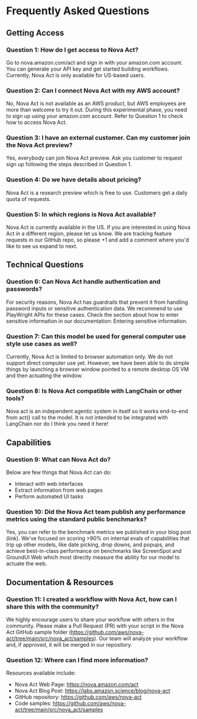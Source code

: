 # Frequently Asked Questions

## Getting Access

### Question 1: How do I get access to Nova Act?
Go to nova.amazon.com/act and sign in with your amazon.com account. You can generate your API key and get started building workflows. Currently, Nova Act is only available for US-based users.

### Question 2: Can I connect Nova Act with my AWS account?
No, Nova Act is not available as an AWS product, but AWS employees are more than welcome to try it out. During this experimental phase, you need to sign up using your amazon.com account. Refer to Question 1 to check how to access Nova Act. 

### Question 3: I have an external customer. Can my customer join the Nova Act preview?
Yes, everybody can join Nova Act preview. Ask you customer to request sign up following the steps described in Question 1.

### Question 4: Do we have details about pricing?
Nova Act is a research preview which is free to use. Customers get a daily quota of requests.

### Question 5: In which regions is Nova Act available?
Nova Act is currently available in the US. If you are interested in using Nova Act in a different region, please let us know. We are tracking feature requests in our GitHub repo, so please +1 and add a comment where you'd like to see us expand to next.

## Technical Questions

### Question 6: Can Nova Act handle authentication and passwords?
For security reasons, Nova Act has guardrails that prevent it from handling password inputs or sensitive authentication data. We recommend to use PlayWright APIs for these cases. Check the section about how to enter sensitive information in our documentation: Entering sensitive information.

### Question 7: Can this model be used for general computer use style use cases as well?
Currently, Nova Act is limited to browser automation only. We do not support direct computer use yet. However, we have been able to do simple things by launching a browser window pointed to a remote desktop OS VM and then actuating the window. 

### Question 8: Is Nova Act compatible with LangChain or other tools?
Nova act is an independent agentic system in itself so it works end-to-end from act() call to the model. It is not intended to be integrated with LangChain nor do I think you need it here! 

## Capabilities

### Question 9: What can Nova Act do?
Below are few things that Nova Act can do:

* Interact with web interfaces
* Extract information from web pages
* Perform automated UI tasks

### Question 10: Did the Nova Act team publish any performance metrics using the standard public benchmarks?
Yes, you can refer to the benchmark metrics we published in your blog post (link). We've focused on scoring >90% on internal evals of capabilities that trip up other models, like date picking, drop downs, and popups, and achieve best-in-class performance on benchmarks like ScreenSpot and GroundUI Web which most directly measure the ability for our model to actuate the web.

## Documentation & Resources

### Question 11: I created a workflow with Nova Act, how can I share this with the community?
We highly encourage users to share your workflow with others in the community. Please make a Pull Request (PR) with your script in the Nova Act GitHub sample folder (https://github.com/aws/nova-act/tree/main/src/nova_act/samples). Our team will analyze your workflow and, if approved, it will be merged in our repository.

### Question 12: Where can I find more information?
Resources available include:

* Nova Act Web Page: https://nova.amazon.com/act
* Nova Act Blog Post: https://labs.amazon.science/blog/nova-act
* GitHub repository: https://github.com/aws/nova-act
* Code samples: https://github.com/aws/nova-act/tree/main/src/nova_act/samples

